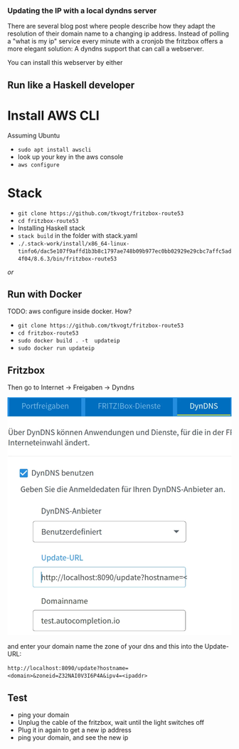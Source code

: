 ### Updating the IP with a local dyndns server

There are several blog post where people describe how they adapt the resolution of their domain name to a changing ip address.
Instead of polling a "what is my ip" service every minute with a cronjob the fritzbox offers a more elegant solution: A dyndns support that can call a webserver.

You can install this webserver by either

## Run like a Haskell developer

# Install AWS CLI

Assuming Ubuntu

* `sudo apt install awscli`
* look up your key in the aws console
* `aws configure`

# Stack

* `git clone https://github.com/tkvogt/fritzbox-route53`
* `cd fritzbox-route53`
* Installing Haskell stack
* `stack build` in the folder with stack.yaml
* `./.stack-work/install/x86_64-linux-tinfo6/dac5e107f9affd1b3b8c1797ae748b09b977ec0bb02929e29cbc7affc5ad4f04/8.6.3/bin/fritzbox-route53`

*or*

## Run with Docker

TODO: aws configure inside docker. How?

* `git clone https://github.com/tkvogt/fritzbox-route53`
* `cd fritzbox-route53`
* `sudo docker build . -t  updateip`
* `sudo docker run updateip`


## Fritzbox

Then go to Internet -> Freigaben -> Dyndns

![Fritbox Dynamix DNS](dyndns.webp)

and enter your domain name the zone of your dns and this into the Update-URL:

`http://localhost:8090/update?hostname=<domain>&zoneid=Z32NAI0V3I6P4A&ipv4=<ipaddr>`

## Test

* ping your domain
* Unplug the cable of the fritzbox, wait until the light switches off
* Plug it in again to get a new ip address
* ping your domain, and see the new ip
